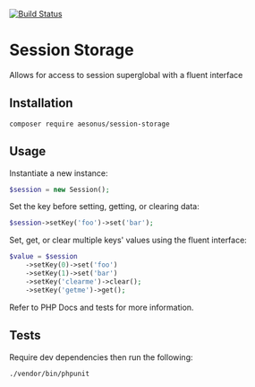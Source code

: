 [![Build Status](https://travis-ci.org/Aesonus/session-storage.svg?branch=master)](https://travis-ci.org/Aesonus/session-storage)

# Session Storage

Allows for access to session superglobal with a fluent interface

## Installation

```
composer require aesonus/session-storage
```

## Usage

Instantiate a new instance:

```php
$session = new Session();
```

Set the key before setting, getting, or clearing data:

```php
$session->setKey('foo')->set('bar');
```

Set, get, or clear multiple keys' values using the fluent interface:

```php
$value = $session
    ->setKey(0)->set('foo')
    ->setKey(1)->set('bar')
    ->setKey('clearme')->clear();
    ->setKey('getme')->get();
```

Refer to PHP Docs and tests for more information.

## Tests

Require dev dependencies then run the following:
```
./vendor/bin/phpunit
```
